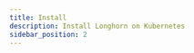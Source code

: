 ```yaml
---
title: Install
description: Install Longhorn on Kubernetes
sidebar_position: 2
---
```


<head>
  <link rel="canonical" href="https://main--longhornio-docusaurus.netlify.app/index"/>
</head>
